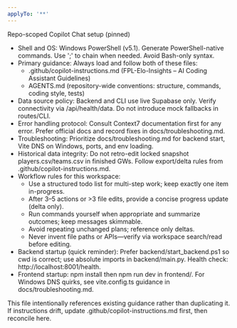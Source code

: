 ```yaml
---
applyTo: '**'
---
```


Repo-scoped Copilot Chat setup (pinned)

- Shell and OS: Windows PowerShell (v5.1). Generate PowerShell-native commands. Use ';' to chain when needed. Avoid Bash-only syntax.
- Primary guidance: Always load and follow both of these files:
  - .github/copilot-instructions.md (FPL-Elo-Insights – AI Coding Assistant Guidelines)
  - AGENTS.md (repository-wide conventions: structure, commands, coding style, tests)
- Data source policy: Backend and CLI use live Supabase only. Verify connectivity via /api/health/data. Do not introduce mock fallbacks in routes/CLI.
- Error handling protocol: Consult Context7 documentation first for any error. Prefer official docs and record fixes in docs/troubleshooting.md.
- Troubleshooting: Prioritize docs/troubleshooting.md for backend start, Vite DNS on Windows, ports, and env loading.
- Historical data integrity: Do not retro-edit locked snapshot players.csv/teams.csv in finished GWs. Follow export/delta rules from .github/copilot-instructions.md.
- Workflow rules for this workspace:
  - Use a structured todo list for multi-step work; keep exactly one item in-progress.
  - After 3–5 actions or >3 file edits, provide a concise progress update (delta only).
  - Run commands yourself when appropriate and summarize outcomes; keep messages skimmable.
  - Avoid repeating unchanged plans; reference only deltas.
  - Never invent file paths or APIs—verify via workspace search/read before editing.
- Backend startup (quick reminder): Prefer backend/start_backend.ps1 so cwd is correct; use absolute imports in backend/main.py. Health check: http://localhost:8001/health.
- Frontend startup: npm install then npm run dev in frontend/. For Windows DNS quirks, see vite.config.ts guidance in docs/troubleshooting.md.

This file intentionally references existing guidance rather than duplicating it. If instructions drift, update .github/copilot-instructions.md first, then reconcile here.
